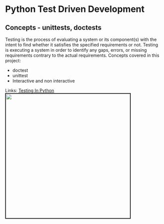 # Python Test Driven Development

## Concepts - unittests, doctests

Testing is the process of evaluating a system or its component(s) with the intent to find whether it satisfies the specified requirements or not. Testing is executing a system in order to identify any gaps, errors, or missing requirements contrary to the actual requirements.
Concepts covered in this project:
* doctest
* unittest 
* Interactive and non interactive 

Links:
<a href="https://mattermost.com/blog/testing-python-understanding-doctest-and-unittest/#:~:text=Performing%20tests%20using%20the%20unittest,it%20in%20the%20code's%20docstrings." target="_blank"> Testing In Python </a>
<img src="https://images.pexels.com/photos/1181586/pexels-photo-1181586.jpeg?auto=compress&cs=tinysrgb&w=1260&h=750&dpr=1" height = "400px" border="2px" />

